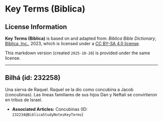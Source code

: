 # Key Terms (Biblica)

## License Information

**Key Terms (Biblica)** is based on and adapted from: _Biblica Bible Dictionary_, [Biblica, Inc.](https://www.biblica.com/), 2023, which is licensed under a [CC BY-SA 4.0 license](https://creativecommons.org/licenses/by-sa/4.0/legalcode.en).

This markdown version (created `2025-10-20`) is provided under the same license.



--------------------------------

## Bilhá (id: 232258)

Una sierva de Raquel. Raquel se la dio como concubina a Jacob (concubinas). Las líneas familiares de sus hijos Dan y Neftalí se convirtieron en tribus de Israel.

* **Associated Articles:** Concubinas (ID: `232234@BiblicaStudyNotesKeyTerms`)

